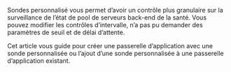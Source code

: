 Sondes personnalisé vous permet d’avoir un contrôle plus granulaire sur la surveillance de l’état de pool de serveurs back-end de la santé. Vous pouvez modifier les contrôles d’intervalle, n’a pas pu demander des paramètres de seuil et de délai d’attente.

Cet article vous guide pour créer une passerelle d’application avec une sonde personnalisée ou l’ajout d’une sonde personnalisée à une passerelle d’application existant. 
